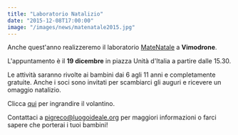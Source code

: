 ```yaml
---
title: "Laboratorio Natalizio"
date: "2015-12-08T17:00:00"
image: "/images/news/matenatale2015.jpg"
---
```


Anche quest'anno realizzeremo il laboratorio [MateNatale][2] a **Vimodrone**.

L'appuntamento è il **19 dicembre** in piazza Unità d'Italia a partire dalle 15.30.

Le attività saranno rivolte ai bambini dai 6 agli 11 anni e completamente gratuite.
Anche i soci sono invitati per scambiarci gli auguri e ricevere un omaggio natalizio.

Clicca <a href="http://pigreco.luogoideale.org/volantini/volantino-matenatale2015.png" target='_blank'>qui</a> per ingrandire il volantino.



Contattaci a [pigreco@luogoideale.org][1] per maggiori informazioni o farci sapere che porterai i tuoi bambini!

[1]: mailto:pigreco@luogoideale.org
[2]: http://pigreco.luogoideale.org/#mate-natale
